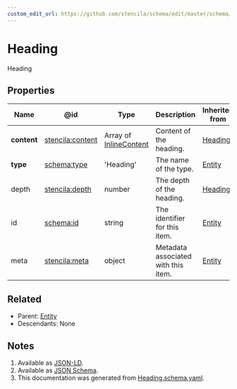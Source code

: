 ```yaml
---
custom_edit_url: https://github.com/stencila/schema/edit/master/schema/Heading.schema.yaml
---
```


# Heading

Heading

## Properties

| Name        | @id                                                         | Type                                                | Description                         | Inherited from                 |
| ----------- | ----------------------------------------------------------- | --------------------------------------------------- | ----------------------------------- | ------------------------------ |
| **content** | [stencila:content](https://schema.stenci.la/content.jsonld) | Array of [InlineContent](../prose/InlineContent.md) | Content of the heading.             | [Heading](../prose/Heading.md) |
| **type**    | [schema:type](https://schema.org/type)                      | 'Heading'                                           | The name of the type.               | [Entity](../other/Entity.md)   |
| depth       | [stencila:depth](https://schema.stenci.la/depth.jsonld)     | number                                              | The depth of the heading.           | [Heading](../prose/Heading.md) |
| id          | [schema:id](https://schema.org/id)                          | string                                              | The identifier for this item.       | [Entity](../other/Entity.md)   |
| meta        | [stencila:meta](https://schema.stenci.la/meta.jsonld)       | object                                              | Metadata associated with this item. | [Entity](../other/Entity.md)   |

## Related

-   Parent: [Entity](../other/Entity.md)
-   Descendants: None

## Notes

1.  Available as [JSON-LD](https://schema.stenci.la/Heading.jsonld).
2.  Available as [JSON Schema](https://schema.stenci.la/v1/Heading.schema.json).
3.  This documentation was generated from [Heading.schema.yaml](https://github.com/stencila/schema/blob/master/schema/Heading.schema.yaml).
